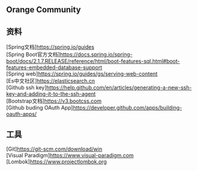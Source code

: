 ## Orange Community  

## 资料
[Spring文档]https://spring.io/guides  
[Spring Boot官方文档]https://docs.spring.io/spring-boot/docs/2.1.7.RELEASE/reference/html/boot-features-sql.html#boot-features-embedded-database-support  
[Spring web]https://spring.io/guides/gs/serving-web-content  
[Es中文社区]https://elasticsearch.cn  
[Github ssh key]https://help.github.com/en/articles/generating-a-new-ssh-key-and-adding-it-to-the-ssh-agent  
[Bootstrap文档]https://v3.bootcss.com  
[Github buding OAuth App]https://developer.github.com/apps/building-oauth-apps/  
## 工具
[Git]https://git-scm.com/download/win  
[Visual Paradigm]https://www.visual-paradigm.com  
[Lombok]https://www.projectlombok.org  


